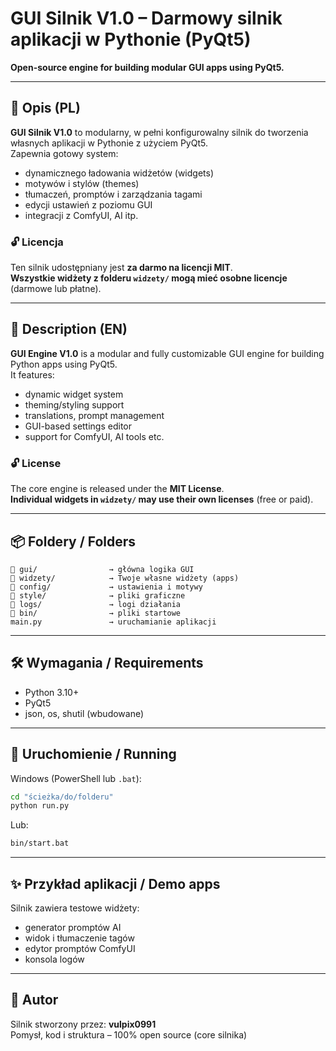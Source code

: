 # GUI Silnik V1.0 – Darmowy silnik aplikacji w Pythonie (PyQt5)  
**Open-source engine for building modular GUI apps using PyQt5.**

---

## 🧠 Opis (PL)

**GUI Silnik V1.0** to modularny, w pełni konfigurowalny silnik do tworzenia własnych aplikacji w Pythonie z użyciem PyQt5.  
Zapewnia gotowy system:

- dynamicznego ładowania widżetów (widgets)
- motywów i stylów (themes)
- tłumaczeń, promptów i zarządzania tagami
- edycji ustawień z poziomu GUI
- integracji z ComfyUI, AI itp.

### 🔓 Licencja

Ten silnik udostępniany jest **za darmo na licencji MIT**.  
**Wszystkie widżety z folderu `widzety/` mogą mieć osobne licencje** (darmowe lub płatne).

---

## 🧠 Description (EN)

**GUI Engine V1.0** is a modular and fully customizable GUI engine for building Python apps using PyQt5.  
It features:

- dynamic widget system
- theming/styling support
- translations, prompt management
- GUI-based settings editor
- support for ComfyUI, AI tools etc.

### 🔓 License

The core engine is released under the **MIT License**.  
**Individual widgets in `widzety/` may use their own licenses** (free or paid).

---

## 📦 Foldery / Folders

```
📁 gui/                → główna logika GUI
📁 widzety/            → Twoje własne widżety (apps)
📁 config/             → ustawienia i motywy
📁 style/              → pliki graficzne
📁 logs/               → logi działania
📁 bin/                → pliki startowe
main.py               → uruchamianie aplikacji
```

---

## 🛠️ Wymagania / Requirements

- Python 3.10+
- PyQt5
- json, os, shutil (wbudowane)

---

## 🚀 Uruchomienie / Running

Windows (PowerShell lub `.bat`):

```bash
cd "ścieżka/do/folderu"
python run.py
```

Lub:

```bash
bin/start.bat
```

---

## ✨ Przykład aplikacji / Demo apps

Silnik zawiera testowe widżety:  
- generator promptów AI  
- widok i tłumaczenie tagów  
- edytor promptów ComfyUI  
- konsola logów

---

## 🤝 Autor

Silnik stworzony przez: **vulpix0991**  
Pomysł, kod i struktura – 100% open source (core silnika)
